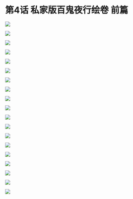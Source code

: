 # 第4话 私家版百鬼夜行绘卷 前篇

![](../../.gitbook/assets/lyn40001.jpg)

![](../../.gitbook/assets/lyn40001_2.jpg)

![](../../.gitbook/assets/lyn40002.jpg)

![](../../.gitbook/assets/lyn40003.jpg)

![](../../.gitbook/assets/lyn40004.jpg)

![](../../.gitbook/assets/lyn40005.jpg)

![](../../.gitbook/assets/lyn40006.jpg)

![](../../.gitbook/assets/lyn40007.jpg)

![](../../.gitbook/assets/lyn40008.jpg)

![](../../.gitbook/assets/lyn40009.jpg)

![](../../.gitbook/assets/lyn40010.jpg)

![](../../.gitbook/assets/lyn40011.jpg)

![](../../.gitbook/assets/lyn40012.jpg)

![](../../.gitbook/assets/lyn40013.jpg)

![](../../.gitbook/assets/lyn40014.jpg)

![](../../.gitbook/assets/lyn40015.jpg)

![](../../.gitbook/assets/lyn40016.jpg)

![](../../.gitbook/assets/lyn40017.jpg)

![](../../.gitbook/assets/lyn40018.jpg)

